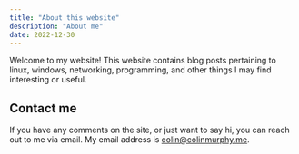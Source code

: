 ```yaml
---
title: "About this website"
description: "About me"
date: 2022-12-30
---
```


Welcome to my website! This website contains blog posts pertaining to linux,
windows, networking, programming, and other things I may find interesting or
useful.

## Contact me

If you have any comments on the site, or just want to say hi, you can reach out
to me via email. My email address is colin@colinmurphy.me.
